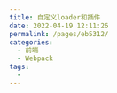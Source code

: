 ```yaml
---
title: 自定义loader和插件
date: 2022-04-19 12:11:26
permalink: /pages/eb5312/
categories:
  - 前端
  - Webpack
tags:
  - 
---
```

